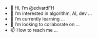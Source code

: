 - 👋 Hi, I’m @edvardFH
- 👀 I’m interested in algorithm, AI, dev ...
- 🌱 I’m currently learning ...
- 💞️ I’m looking to collaborate on ...
- 📫 How to reach me ...

<!---
edvardFH/edvardFH is a ✨ special ✨ repository because its `README.md` (this file) appears on your GitHub profile.
You can click the Preview link to take a look at your changes.
--->
